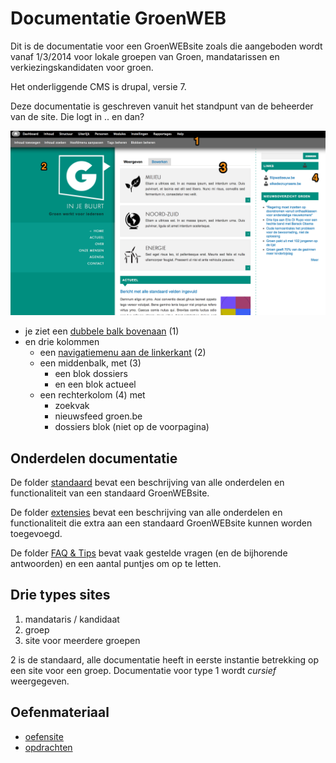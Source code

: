 Documentatie GroenWEB
=====================
Dit is de documentatie voor een GroenWEBsite zoals die aangeboden wordt vanaf 1/3/2014 voor lokale groepen van Groen, mandatarissen en verkiezingskandidaten voor groen.

Het onderliggende CMS is drupal, versie 7.

Deze documentatie is geschreven vanuit het standpunt van de beheerder van de site. Die logt in .. en dan? 

![](beelden/en_dan.png)

* je ziet een [dubbele balk bovenaan](standaard/beheerbalkbovenaan.md) (1)
* en drie kolommen
	* een [navigatiemenu aan de linkerkant](standaard/navigatiemenu_linkerkant.md) (2)
	* een middenbalk, met (3)
		* een blok dossiers
		* en een blok actueel
	* een rechterkolom (4) met 
		* zoekvak
		* nieuwsfeed groen.be
		* dossiers blok (niet op de voorpagina) 	

## Onderdelen documentatie

De folder [standaard](./standaard) bevat een beschrijving van alle onderdelen en functionaliteit van een standaard GroenWEBsite.

De folder [extensies](./extensies) bevat een beschrijving van alle onderdelen en functionaliteit die extra aan een standaard GroenWEBsite kunnen worden toegevoegd.

De folder [FAQ & Tips](faq_tips) bevat vaak gestelde vragen (en de bijhorende antwoorden) en een aantal puntjes om op te letten.


## Drie types sites 

1.  mandataris / kandidaat
2.  groep
3.  site voor meerdere groepen

2 is de standaard, alle documentatie heeft in eerste instantie betrekking op een site voor een groep. Documentatie voor type 1 wordt _cursief_ weergegeven. 


## Oefenmateriaal

* [oefensite](http://oefen3.groenweb.be)
* [opdrachten](./faq_tips/opdrachten.md)
